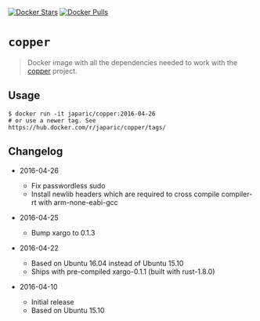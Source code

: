 [![Docker Stars](https://img.shields.io/docker/stars/japaric/copper.svg)](https://hub.docker.com/r/japaric/copper/)
[![Docker Pulls](https://img.shields.io/docker/pulls/japaric/copper.svg)](https://hub.docker.com/r/japaric/copper/)

# `copper`

> Docker image with all the dependencies needed to work with the [copper] project.

[copper]: https://github.com/japaric/cu

## Usage

```
$ docker run -it japaric/copper:2016-04-26
# or use a newer tag. See https://hub.docker.com/r/japaric/copper/tags/
```

## Changelog

- 2016-04-26
  - Fix passwordless sudo
  - Install newlib headers which are required to cross compile compiler-rt with arm-none-eabi-gcc

- 2016-04-25
  - Bump xargo to 0.1.3

- 2016-04-22
  - Based on Ubuntu 16.04 instead of Ubuntu 15.10
  - Ships with pre-compiled xargo-0.1.1 (built with rust-1.8.0)
  
- 2016-04-10
  - Initial release
  - Based on Ubuntu 15.10
